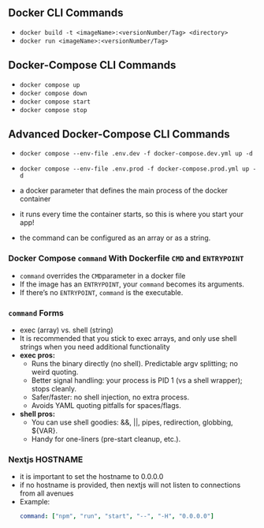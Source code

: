 ## Docker CLI Commands
- `docker build -t <imageName>:<versionNumber/Tag> <directory>`
- `docker run <imageName>:<versionNumber/Tag>`


 


## Docker-Compose CLI Commands
- `docker compose up`
- `docker compose down`
- `docker compose start`
- `docker compose stop`

## Advanced Docker-Compose CLI Commands
- `docker compose --env-file .env.dev -f docker-compose.dev.yml up -d`
- `docker compose --env-file .env.prod -f docker-compose.prod.yml up -d`




- a docker parameter that defines the main process of the docker container
- it runs every time the container starts, so this is where you start your app!
- the command can be configured as an array or as a string.

### Docker Compose `command`  With Dockerfile `CMD` and `ENTRYPOINT`
- `command` overrides the `CMD`parameter in a docker file
- If the image has an `ENTRYPOINT`, your `command` becomes its arguments.
- If there’s no `ENTRYPOINT`, `command` is the executable.

### `command` Forms
- exec (array) vs. shell (string)
- It is recommended that you stick to exec arrays, and only use shell strings when you need additional functionality
- **exec pros:**
  - Runs the binary directly (no shell). Predictable argv splitting; no weird quoting.
  - Better signal handling: your process is PID 1 (vs a shell wrapper); stops cleanly.
  - Safer/faster: no shell injection, no extra process.
  - Avoids YAML quoting pitfalls for spaces/flags.
- **shell pros:**
  - You can use shell goodies: &&, ||, pipes, redirection, globbing, ${VAR}.
  - Handy for one-liners (pre-start cleanup, etc.).

### Nextjs HOSTNAME
- it is important to set the hostname to 0.0.0.0
- if no hostname is provided, then nextjs will not listen to connections from all avenues
- Example:
  ```yml
  command: ["npm", "run", "start", "--", "-H", "0.0.0.0"]
  ```